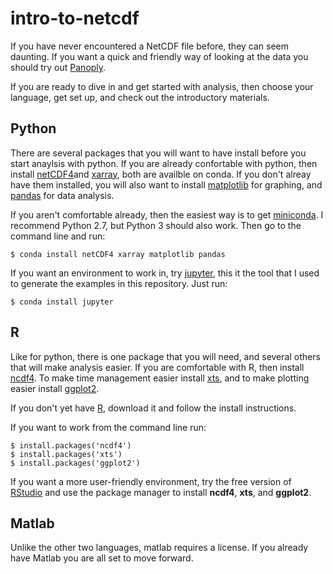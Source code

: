# intro-to-netcdf

If you have never encountered a NetCDF file before, they can seem daunting. If you want a quick and friendly way of looking at the data you should try out [Panoply](http://www.giss.nasa.gov/tools/panoply/). 

If you are ready to dive in and get started with analysis, then choose your language, get set up, and check out the introductory materials. 

## Python

There are several packages that you will want to have install before you start anaylsis with python. If you are already confortable with python, then install [netCDF4](http://unidata.github.io/netcdf4-python/)and [xarray](http://xarray.pydata.org), both are availble on conda. If you don't alreay have them installed, you will also want to install [matplotlib](http://matplotlib.org) for graphing, and [pandas](http://pandas.pydata.org) for data analysis. 

If you aren't comfortable already, then the easiest way is to get [miniconda](http://conda.pydata.org/miniconda). I recommend Python 2.7, but Python 3 should also work. Then go to the command line and run:

    $ conda install netCDF4 xarray matplotlib pandas

If you want an environment to work in, try [jupyter](http://jupyter.org), this it the tool that I used to generate the examples in this repository. Just run:

    $ conda install jupyter

## R

Like for python, there is one package that you will need, and several others that will make analysis easier. If you are comfortable with R, then install [ncdf4](https://cran.r-project.org/web/packages/ncdf4). To make time management easier install [xts](https://cran.r-project.org/web/packages/xts), and to make plotting easier install [ggplot2](https://cran.r-project.org/web/packages/ggplot2). 

If you don't yet have [R](https://cran.r-project.org/), download it and follow the install instructions.

If you want to work from the command line run: 

    $ install.packages('ncdf4')
    $ install.packages('xts')
    $ install.packages('ggplot2')

If you want a more user-friendly environment, try the free version of [RStudio](https://www.rstudio.com/products/rstudio/download/) and use the package manager to install **ncdf4**,  **xts**, and **ggplot2**. 

## Matlab

Unlike the other two languages, matlab requires a license. If you already have Matlab you are all set to move forward. 
